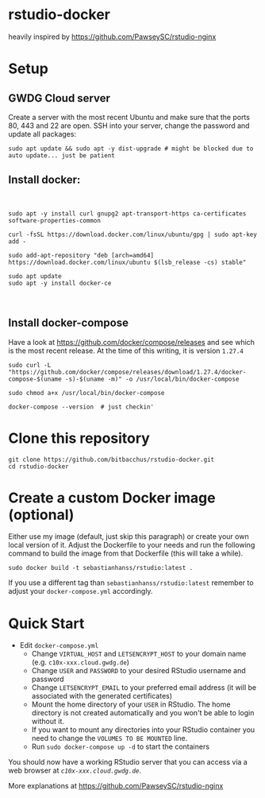 # rstudio-docker

heavily inspired by https://github.com/PawseySC/rstudio-nginx

# Setup

## GWDG Cloud server

Create a server with the most recent Ubuntu and make sure that the ports 80, 443 and 22 are open. SSH into your server, change the password and update all packages:

```
sudo apt update && sudo apt -y dist-upgrade # might be blocked due to auto update... just be patient
```

## Install docker:
 
```
sudo apt -y install curl gnupg2 apt-transport-https ca-certificates  software-properties-common

curl -fsSL https://download.docker.com/linux/ubuntu/gpg | sudo apt-key add -

sudo add-apt-repository "deb [arch=amd64] https://download.docker.com/linux/ubuntu $(lsb_release -cs) stable"

sudo apt update
sudo apt -y install docker-ce
```
 
## Install docker-compose

Have a look at https://github.com/docker/compose/releases and see which is the most recent release. At the time of this writing, it is version  `1.27.4`

```
sudo curl -L "https://github.com/docker/compose/releases/download/1.27.4/docker-compose-$(uname -s)-$(uname -m)" -o /usr/local/bin/docker-compose

sudo chmod a+x /usr/local/bin/docker-compose

docker-compose --version  # just checkin'
```

# Clone this repository

```
git clone https://github.com/bitbacchus/rstudio-docker.git
cd rstudio-docker
```

# Create a custom Docker image (optional)
Either use my image (default, just skip this paragraph) or create your own local version of it. Adjust the Dockerfile to your needs and run the following command to build the image from that Dockerfile (this will take a while).
```
sudo docker build -t sebastianhanss/rstudio:latest .
```
If you use a different tag than `sebastianhanss/rstudio:latest` remember to adjust your `docker-compose.yml` accordingly.

# Quick Start

* Edit `docker-compose.yml`
	* Change `VIRTUAL_HOST` and `LETSENCRYPT_HOST` to your domain name (e.g. `c10x-xxx.cloud.gwdg.de`)
	* Change `USER` and  `PASSWORD` to your desired RStudio username and password
	* Change `LETSENCRYPT_EMAIL` to your preferred email address (it will be associated with the generated certificates)
	* Mount the home directory of your `USER` in RStudio. The home directory is not created automatically and you won't be able to login without it. 
	* If you want to mount any directories into your RStudio container you need to change the `VOLUMES TO BE MOUNTED` line.
	* Run `sudo docker-compose up -d` to start the containers

You should now have a working RStudio server that you can access via a web browser at *`c10x-xxx.cloud.gwdg.de`*.

More explanations at https://github.com/PawseySC/rstudio-nginx
